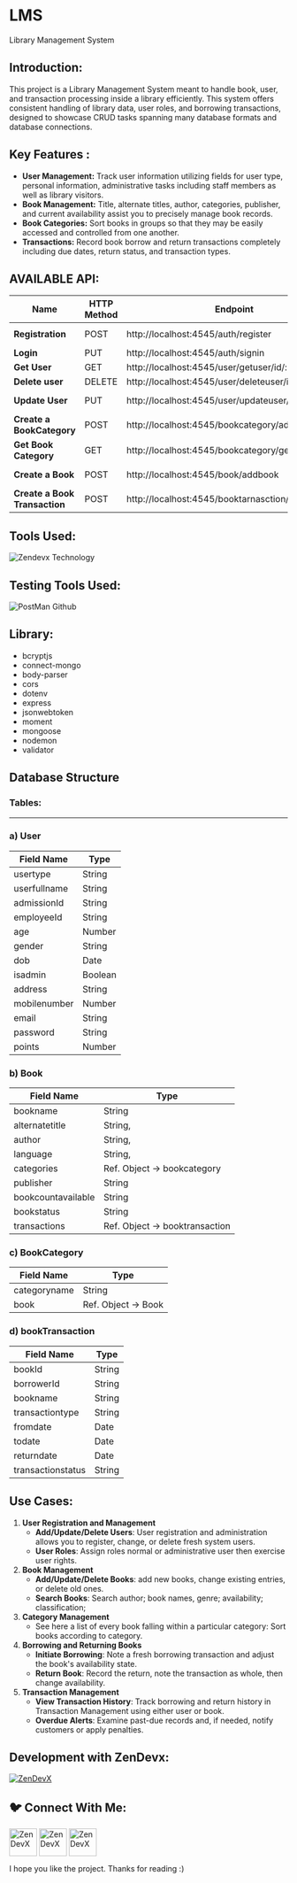 # LMS
Library Management System
<h2 align="left"> Introduction:</h2>

This project is a Library Management System meant to handle book, user, and transaction processing inside a library efficiently. This system offers consistent handling of library data, user roles, and borrowing transactions, designed to showcase CRUD tasks spanning many database formats and database connections.

<h2 align="left">Key Features :</h2>

- **User Management:** Track user information utilizing fields for user type, personal information, administrative tasks including staff members as well as library visitors.
- **Book Management:** Title, alternate titles, author, categories, publisher, and current availability assist you to precisely manage book records.
- **Book Categories:** Sort books in groups so that they may be easily accessed and controlled from one another.
- **Transactions:** Record book borrow and return transactions completely including due dates, return status, and transaction types.

<h2 align="left">AVAILABLE API:</h2>



| **Name** | **HTTP Method** | **Endpoint** | **Requirements** |
| --- | --- | --- | --- |
| **Registration** | POST | http://localhost:4545/auth/register | Request Body: `usertype:string, userfullname:string , admissionId:string,employeeId:string,age:number,gender:string,dob:Date,isadmin:Boolean,address:string,mobilenumber:string,email:String,password:string,points:number` |
| **Login** | PUT | http://localhost:4545/auth/signin | Request Body : `email:string, password:string` |
| **Get User** | GET | http://localhost:4545/user/getuser/id/:id | Request Params: `id:string` |
| **Delete user** | DELETE | http://localhost:4545/user/deleteuser/id/:id | Request Params: `id:string` |
| **Update User** | PUT | http://localhost:4545/user/updateuser/id/:id | Request Params: `id:string`Request Body:`usertype:string, userfullname:string , admissionId:string,employeeId:string,age:number,gender:string,dob:Date,isadmin:Boolean,address:string,mobilenumber:string,email:String,password:string,points:number` |
| **Create a BookCategory** | POST | http://localhost:4545/bookcategory/addbookcat |  Request Body:`categoryname: string,` |
| **Get Book Category** | GET | http://localhost:4545/bookcategory/getcat | Reuest Params : `id:string` |
| **Create a Book** | POST | http://localhost:4545/book/addbook | RequestBody: `bookname:string,alternatetitle:string,author:string,language:string,categorie:objid → Category,publisher:string,bookcountavailable:number,bookstatus:  string,transactions:objid →Transaction` |
| **Create a Book Transaction** | POST | http://localhost:4545/booktarnasction/addbooktran | Request Body: `isadmin:boolean,bookId:Number,borrowerId:Number,booknam:string,borrowername: string,transactiontype:string,fromdat:Date,todate:Date,returndate:Date,transactionStatu:string` |

<h2 align="left"> Tools Used:</h2>

![Zendevx Technology](https://github.com/user-attachments/assets/36c979fe-929e-44a4-8958-9c15dc466e35)

<h2 align="left"> Testing Tools Used:</h2>

![PostMan Github](https://github.com/user-attachments/assets/3381c639-715f-40b9-85d3-08384553ee12)

<h2 align="left">Library:</h2>

- bcryptjs
- connect-mongo
- body-parser
- cors
- dotenv
- express
- jsonwebtoken
- moment
- mongoose
- nodemon
- validator

##  **Database Structure**



<h3 align="left">Tables:</h3>

---

### a) User

| **Field Name** | **Type** |
| --- | --- |
| usertype | String |
| userfullname | String |
| admissionId | String |
| employeeId | String |
| age | Number |
| gender | String |
| dob | Date |
| isadmin | Boolean |
| address | String |
|  mobilenumber | Number |
| email | String |
| password | String |
| points | Number |

### b) Book

| **Field Name** | **Type** |
| --- | --- |
| bookname | String |
| alternatetitle | String, |
| author | String, |
| language | String, |
|  categories | Ref. Object → bookcategory |
| publisher | String |
| bookcountavailable | String |
| bookstatus | String |
|  transactions | Ref. Object → booktransaction |

### c) BookCategory

| **Field Name** | **Type** |
| --- | --- |
| categoryname | String |
| book | Ref. Object → Book |

### d) bookTransaction

| **Field Name** | **Type** |
| --- | --- |
| bookId | String |
| borrowerId | String |
| bookname | String |
| transactiontype | String |
| fromdate | Date |
| todate | Date |
| returndate | Date |
| transactionstatus | String |

<h2 align="left"> Use Cases: </h2>

1. **User Registration and Management**
    - **Add/Update/Delete Users**: User registration and administration allows you to register, change, or delete fresh system users.
    - **User Roles**: Assign roles normal or administrative user then exercise user rights.
2. **Book Management**
    - **Add/Update/Delete Books**: add new books, change existing entries, or delete old ones.
    - **Search Books**: Search author; book names, genre; availability; classification;
3. **Category Management**
    - See here a list of every book falling within a particular category: Sort books according to category.
4. **Borrowing and Returning Books**
    - **Initiate Borrowing**: Note a fresh borrowing transaction and adjust the book's availability state.
    - **Return Book**: Record the return, note the transaction as whole, then change availability.
5. **Transaction Management**
    - **View Transaction History**: Track borrowing and return history in Transaction Management using either user or book.
    - **Overdue Alerts**: Examine past-due records and, if needed, notify customers or apply penalties.

<h2 align="left">Development with ZenDevx:</h2>

<a href="https://www.zendevx.com/" target="blank"><img align="center" src="https://github.com/user-attachments/assets/7dd7220f-e83c-4490-9ac2-beab3bcf8c35" alt="ZenDevX" height="auto" width="auto" /></a>

<h2 align="left">🐦 Connect With Me:</h2>
<a href="https://www.linkedin.com/company/zendevx/" target="blank"><img align="center" src="https://github.com/user-attachments/assets/9a6080ca-4265-43e5-8652-9454651970a9" alt="ZenDevX" height="50" width="50" /></a>
<a href="https://www.youtube.com/@zendevx" target="blank"><img align="center" src="https://github.com/user-attachments/assets/1beefdd6-fa17-49c9-bde7-e8f30f539b96" alt="ZenDevX" height="50" width="50" /></a>
<a href="https://x.com/IamZenDevX" target="blank"><img align="center" src="https://github.com/user-attachments/assets/f1eeb865-3d23-407a-9a2b-d76b4e85c6dd" alt="ZenDevX" height="50" width="50" /></a>


I hope you like the project. Thanks for reading :)
